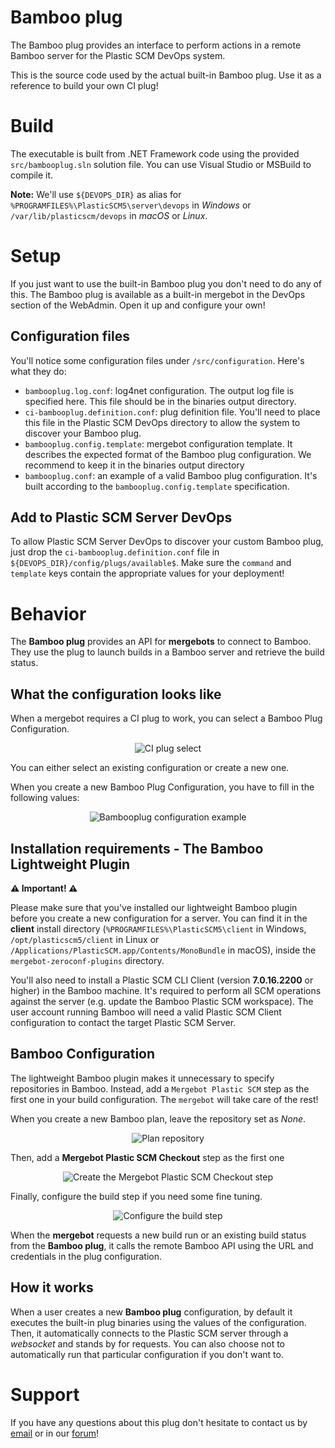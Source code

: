 # Bamboo plug

The Bamboo plug provides an interface to perform actions in a remote Bamboo
server for the Plastic SCM DevOps system.

This is the source code used by the actual built-in Bamboo plug. Use it as a reference
to build your own CI plug!

# Build
The executable is built from .NET Framework code using the provided `src/bambooplug.sln`
solution file. You can use Visual Studio or MSBuild to compile it.

**Note:** We'll use `${DEVOPS_DIR}` as alias for `%PROGRAMFILES%\PlasticSCM5\server\devops`
in *Windows* or `/var/lib/plasticscm/devops` in *macOS* or *Linux*.

# Setup
If you just want to use the built-in Bamboo plug you don't need to do any of this.
The Bamboo plug is available as a built-in mergebot in the DevOps section of the WebAdmin.
Open it up and configure your own!

## Configuration files
You'll notice some configuration files under `/src/configuration`. Here's what they do:
* `bambooplug.log.conf`: log4net configuration. The output log file is specified here. This file should be in the binaries output directory.
* `ci-bambooplug.definition.conf`: plug definition file. You'll need to place this file in the Plastic SCM DevOps directory to allow the system to discover your Bamboo plug.
* `bambooplug.config.template`: mergebot configuration template. It describes the expected format of the Bamboo plug configuration. We recommend to keep it in the binaries output directory
* `bambooplug.conf`: an example of a valid Bamboo plug configuration. It's built according to the `bambooplug.config.template` specification.

## Add to Plastic SCM Server DevOps
To allow Plastic SCM Server DevOps to discover your custom Bamboo plug, just drop 
the `ci-bambooplug.definition.conf` file in `${DEVOPS_DIR}/config/plugs/available$`.
Make sure the `command` and `template` keys contain the appropriate values for
your deployment!

# Behavior
The **Bamboo plug** provides an API for **mergebots** to connect to Bamboo.
They use the plug to launch builds in a Bamboo server and retrieve the build status.

## What the configuration looks like
When a mergebot requires a CI plug to work, you can select a Bamboo Plug Configuration.

<p align="center">
  <img alt="CI plug select" src="https://raw.githubusercontent.com/mig42/bambooplug/master/doc/img/ci-plug-select.png" />
</p>

You can either select an existing configuration or create a new one.

When you create a new Bamboo Plug Configuration, you have to fill in the following values:

<p align="center">
  <img alt="Bambooplug configuration example"
       src="https://raw.githubusercontent.com/mig42/bambooplug/master/doc/img/configuration-example.png" />
</p>

## Installation requirements - The Bamboo Lightweight Plugin
**⚠️ Important! ⚠️**

Please make sure that you've installed our lightweight Bamboo plugin before you create
a new configuration for a server. You can find it in the **client** install
directory (`%PROGRAMFILES%\PlasticSCM5\client` in Windows, `/opt/plasticscm5/client`
in Linux or `/Applications/PlasticSCM.app/Contents/MonoBundle` in macOS),
inside the `mergebot-zeroconf-plugins` directory.

You'll also need to install a Plastic SCM CLI Client (version **7.0.16.2200** or higher)
in the Bamboo machine. It's required to perform all SCM operations against the server
(e.g. update the Bamboo Plastic SCM workspace). The user account running Bamboo will need
a valid Plastic SCM Client configuration to contact the target Plastic SCM Server.

## Bamboo Configuration
The lightweight Bamboo plugin makes it unnecessary to specify repositories in Bamboo. Instead,
add a `Mergebot Plastic SCM` step as the first one in your build configuration.
The `mergebot` will take care of the rest!

When you create a new Bamboo plan, leave the repository set as *None*.

<p align="center">
  <img alt="Plan repository"
       src="https://raw.githubusercontent.com/mig42/bambooplug/master/doc/img/plan-repository.png" />
</p>

Then, add a **Mergebot Plastic SCM Checkout** step as the first one

<p align="center">
  <img alt="Create the Mergebot Plastic SCM Checkout step"
       src="https://raw.githubusercontent.com/mig42/bambooplug/master/doc/img/build-step-create.png" />
</p>

Finally, configure the build step if you need some fine tuning.

<p align="center">
  <img alt="Configure the build step"
       src="https://raw.githubusercontent.com/mig42/bambooplug/master/doc/img/build-step-configure.png" />
</p>

When the **mergebot** requests a new build run or an existing build status
from the **Bamboo plug**, it calls the remote Bamboo API using the URL and
credentials in the plug configuration.

## How it works

When a user creates a new **Bamboo plug** configuration, by default it executes
the built-in plug binaries using the values of the configuration. Then, it automatically
connects to the Plastic SCM server through a *websocket* and stands by for requests.
You can also choose not to automatically run that particular configuration if you don't want to.

# Support
If you have any questions about this plug don't hesitate to contact us by
[email](support@codicesoftware.com) or in our [forum](http://www.plasticscm.net)!

